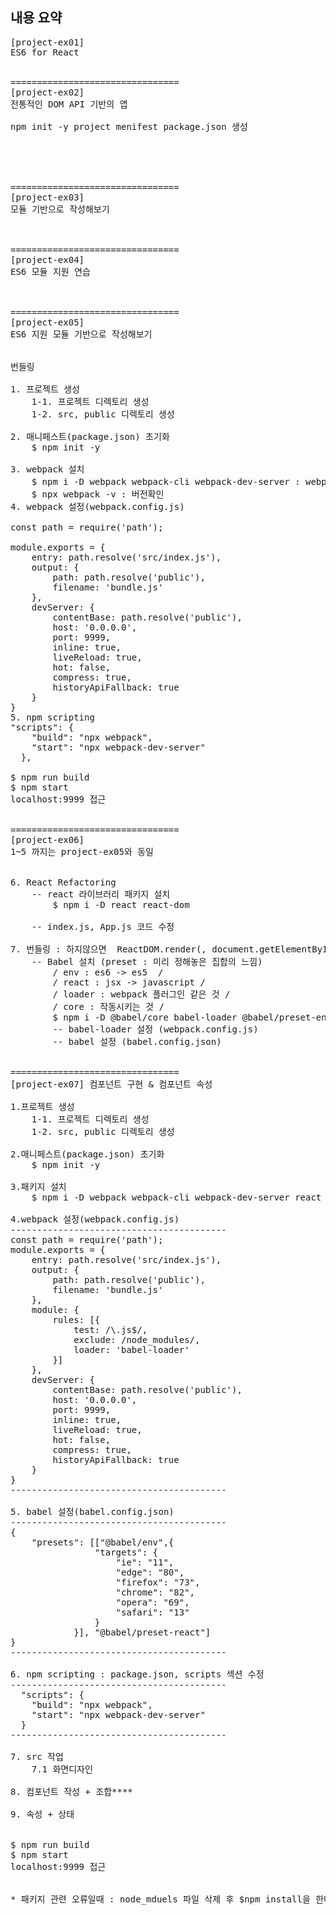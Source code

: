 ## 내용 요약
<pre>
[project-ex01]
ES6 for React


================================
[project-ex02]
전통적인 DOM API 기반의 앱

npm init -y project menifest package.json 생성





================================
[project-ex03]
모듈 기반으로 작성해보기



================================
[project-ex04]
ES6 모듈 지원 연습



================================
[project-ex05]
ES6 지원 모듈 기반으로 작성해보기


번들링

1. 프로젝트 생성
    1-1. 프로젝트 디렉토리 생성
    1-2. src, public 디렉토리 생성

2. 매니페스트(package.json) 초기화
    $ npm init -y

3. webpack 설치
    $ npm i -D webpack webpack-cli webpack-dev-server : webpack 다운
    $ npx webpack -v : 버전확인
4. webpack 설정(webpack.config.js)

const path = require('path');

module.exports = {
    entry: path.resolve('src/index.js'),
    output: {
        path: path.resolve('public'),
        filename: 'bundle.js'
    },
    devServer: {
        contentBase: path.resolve('public'),
        host: '0.0.0.0',
        port: 9999,
        inline: true,
        liveReload: true,
        hot: false,
        compress: true,
        historyApiFallback: true
    }   
}
5. npm scripting
"scripts": {
    "build": "npx webpack",
    "start": "npx webpack-dev-server"
  },

$ npm run build
$ npm start
localhost:9999 접근


================================
[project-ex06]
1~5 까지는 project-ex05와 동일


6. React Refactoring
    -- react 라이브러리 패키지 설치
        $ npm i -D react react-dom
    
    -- index.js, App.js 코드 수정

7. 번들링 : 하지않으면  ReactDOM.render(<App/>, document.getElementById('root'))을 알아먹지 못한다.
    -- Babel 설치 (preset : 미리 정해놓은 집합의 느낌)
        / env : es6 -> es5  / 
        / react : jsx -> javascript /
        / loader : webpack 플러그인 같은 것 /
        / core : 작동시키는 것 /
        $ npm i -D @babel/core babel-loader @babel/preset-env @babel/preset-react
        -- babel-loader 설정 (webpack.config.js)
        -- babel 설정 (babel.config.json)


================================
[project-ex07] 컴포넌트 구현 & 컴포넌트 속성

1.프로젝트 생성
    1-1. 프로젝트 디렉토리 생성
    1-2. src, public 디렉토리 생성

2.매니페스트(package.json) 초기화
    $ npm init -y

3.패키지 설치
    $ npm i -D webpack webpack-cli webpack-dev-server react react-dom @babel/core babel-loader @babel/preset-env @babel/preset-react

4.webpack 설정(webpack.config.js)
-----------------------------------------
const path = require('path');
module.exports = {
    entry: path.resolve('src/index.js'),
    output: {
        path: path.resolve('public'),
        filename: 'bundle.js'
    },
    module: {
        rules: [{
            test: /\.js$/,
            exclude: /node_modules/,
            loader: 'babel-loader'
        }]
    },
    devServer: {
        contentBase: path.resolve('public'),
        host: '0.0.0.0',
        port: 9999,
        inline: true,
        liveReload: true,
        hot: false,
        compress: true,
        historyApiFallback: true
    }    
}
-----------------------------------------

5. babel 설정(babel.config.json)
-----------------------------------------
{
    "presets": [["@babel/env",{
                "targets": {
                    "ie": "11",
                    "edge": "80",
                    "firefox": "73",
                    "chrome": "82",
                    "opera": "69",
                    "safari": "13"
                }
            }], "@babel/preset-react"]
}
-----------------------------------------

6. npm scripting : package.json, scripts 섹션 수정
-----------------------------------------
  "scripts": {
    "build": "npx webpack",
    "start": "npx webpack-dev-server"
  }
-----------------------------------------

7. src 작업
    7.1 화면디자인

8. 컴포넌트 작성 + 조합****

9. 속성 + 상태


$ npm run build
$ npm start
localhost:9999 접근


* 패키지 관련 오류일때 : node_mduels 파일 삭제 후 $npm install을 한다.

<pre>